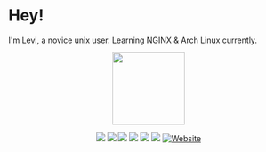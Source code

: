 # Hey!

I'm Levi, a novice unix user. Learning NGINX & Arch Linux currently.

<p align="center">
  <a href="https://levi.land">
    <img src="https://levi.land/wp-content/uploads/2020/11/levi-silhouette.svg"
         height="130"></a>
</p>

<p align="center">
    <a href="https://en.pronouns.page/he&they" alt="Pronouns">
        <img src="https://img.shields.io/endpoint?url=https://pronoundb.org/shields/612a8abf8ba6fe6c3e1da407&style=for-the-badge&color=C71585" /></a>
    <a href="">
        <img src="https://img.shields.io/static/v1?label=🇬🇧&message=English&color=CF1B2B&style=for-the-badge" /></a>
    <a href="">
        <img src="https://img.shields.io/static/v1?label=%F0%9F%87%B8%F0%9F%87%AA&message=Swedish&color=006AA7&style=for-the-badge" /></a>
    <a href="https://www.twitch.tv/levisnoot" alt="Twitch">
        <img src="https://img.shields.io/twitch/status/levisnoot?color=9146FF&style=for-the-badge" /></a>
    <a href="https://twitter.com/intent/follow?screen_name=LeviSnoot" alt="Follow on Twitter">
        <img src="https://img.shields.io/twitter/follow/LeviSnoot?color=1CA0F1&style=for-the-badge" /></a>
    <a href="http://lev1.ml/discord" alt="Discord Server">
        <img src="https://img.shields.io/discord/696045001070870568?color=5865F2&style=for-the-badge" /></a>
    <a href="https://levi.land">
        <img src="https://img.shields.io/badge/Website-levi.land-cf0044?style=for-the-badge" alt="Website"></a>
</p>
